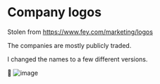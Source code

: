 # Company logos
 
Stolen from https://www.fey.com/marketing/logos

The companies are mostly publicly traded. 

I changed the names to a few different versions. 

🙁
![image](https://github.com/user-attachments/assets/947f5bd5-8cae-45eb-a283-adef45c5c79e)

